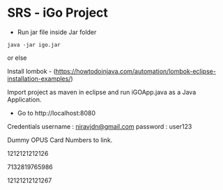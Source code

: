 # SRS - iGo Project

- Run jar file inside Jar folder

```
java -jar igo.jar
```

or else

Install lombok - (https://howtodoinjava.com/automation/lombok-eclipse-installation-examples/)

Import project as maven in eclipse and run iGOApp.java as a Java Application.

- Go to http://localhost:8080


Credentials 
username : niravjdn@gmail.com
password : user123

Dummy OPUS Card Numbers to link.

1212121212126

7132819765986

12121212121267

